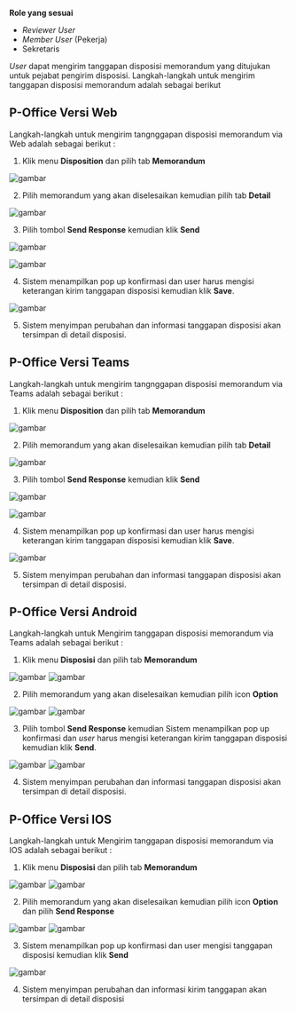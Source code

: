 **Role yang sesuai**

- *Reviewer User*
- *Member User* (Pekerja)
- Sekretaris

*User* dapat mengirim tanggapan disposisi memorandum yang ditujukan untuk pejabat pengirim disposisi. Langkah-langkah untuk mengirim tanggapan disposisi memorandum adalah sebagai berikut

## **P-Office Versi Web**

Langkah-langkah untuk mengirim tangnggapan disposisi memorandum via Web adalah sebagai berikut :

1. Klik menu **Disposition** dan pilih tab **Memorandum**

![gambar](Memorandum/MM_Web/MM-84.png)

2. Pilih memorandum yang akan diselesaikan kemudian pilih tab **Detail**

![gambar](Memorandum/MM_Web/MM-85.png)

3. Pilih tombol **Send Response** kemudian klik **Send**

![gambar](Memorandum/MM_Web/MM-86.png)

![gambar](Memorandum/MM_Web/MM-87.png)

4. Sistem menampilkan pop up konfirmasi dan user harus mengisi keterangan kirim tanggapan disposisi kemudian klik **Save**.

![gambar](Memorandum/MM_Web/MM-88.png)

5. Sistem menyimpan perubahan dan informasi tanggapan disposisi akan tersimpan di detail disposisi.

## **P-Office Versi Teams**

Langkah-langkah untuk mengirim tangnggapan disposisi memorandum via Teams adalah sebagai berikut :

1. Klik menu **Disposition** dan pilih tab **Memorandum**

![gambar](Memorandum/MM_Teams/MM86.png)

2. Pilih memorandum yang akan diselesaikan kemudian pilih tab **Detail**

![gambar](Memorandum/MM_Teams/MM87.png)

3. Pilih tombol **Send Response** kemudian klik **Send**

![gambar](Memorandum/MM_Teams/MM88.png)

![gambar](Memorandum/MM_Teams/MM89.png)

4. Sistem menampilkan pop up konfirmasi dan user harus mengisi keterangan kirim tanggapan disposisi kemudian klik **Save**.

![gambar](Memorandum/MM_Teams/MM90.png)

5. Sistem menyimpan perubahan dan informasi tanggapan disposisi akan tersimpan di detail disposisi.


## **P-Office Versi Android**

Langkah-langkah untuk Mengirim tanggapan disposisi memorandum via Teams adalah sebagai berikut :

1. Klik menu **Disposisi** dan pilih tab **Memorandum**

![gambar](Memorandum/MM_Android/Tanggapdisposisi/A01.jpg) ![gambar](Memorandum/MM_Android/Tanggapdisposisi/A02.jpg)

2. Pilih memorandum yang akan diselesaikan kemudian pilih icon **Option**

![gambar](Memorandum/MM_Android/Tanggapdisposisi/A03.jpg) ![gambar](Memorandum/MM_Android/Tanggapdisposisi/A04.jpg)

3. Pilih tombol **Send Response** kemudian Sistem menampilkan pop up konfirmasi dan _user_ harus mengisi keterangan kirim tanggapan disposisi kemudian klik **Send**.

![gambar](Memorandum/MM_Android/Tanggapdisposisi/A05.jpg) ![gambar](Memorandum/MM_Android/Tanggapdisposisi/A06.jpg)

4. Sistem menyimpan perubahan dan informasi tanggapan disposisi akan tersimpan di detail disposisi.

## **P-Office Versi IOS**

Langkah-langkah untuk Mengirim tanggapan disposisi memorandum via IOS adalah sebagai berikut :

1. Klik menu **Disposisi** dan pilih tab **Memorandum**

![gambar](Memorandum/MM_IOS/MM-35.png) ![gambar](Memorandum/MM_IOS/MM-36.png)

2. Pilih memorandum yang akan diselesaikan kemudian pilih icon **Option** dan pilih **Send Response**

![gambar](Memorandum/MM_IOS/MM-CR08.png) ![gambar](Memorandum/MM_IOS/MM-CR09.png)

3.	Sistem menampilkan pop up konfirmasi dan user mengisi tanggapan disposisi kemudian klik **Send**

![gambar](Memorandum/MM_IOS/MM-CR10.png)

4.	Sistem menyimpan perubahan dan informasi kirim tanggapan akan tersimpan di detail disposisi